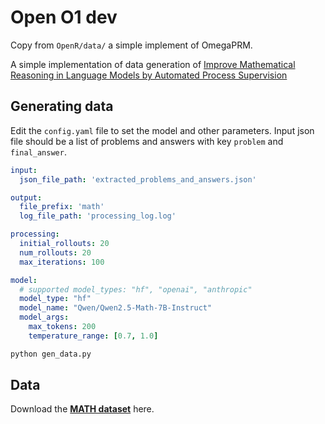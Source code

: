 # Open O1 dev

Copy from `OpenR/data/` a simple implement of OmegaPRM.

A simple implementation of data generation of [Improve Mathematical Reasoning in Language Models by Automated Process Supervision](https://arxiv.org/pdf/2406.06592)

## Generating data

Edit the `config.yaml` file to set the model and other parameters. Input json file should be a list of problems and answers with key `problem` and `final_answer`.

```yaml
input:
  json_file_path: 'extracted_problems_and_answers.json'

output:
  file_prefix: 'math'
  log_file_path: 'processing_log.log'

processing:
  initial_rollouts: 20
  num_rollouts: 20
  max_iterations: 100

model:
  # supported model_types: "hf", "openai", "anthropic"
  model_type: "hf"
  model_name: "Qwen/Qwen2.5-Math-7B-Instruct"
  model_args:
    max_tokens: 200
    temperature_range: [0.7, 1.0]
```

```bash
python gen_data.py
```

## Data 

Download the [**MATH dataset**](https://people.eecs.berkeley.edu/~hendrycks/MATH.tar) here.